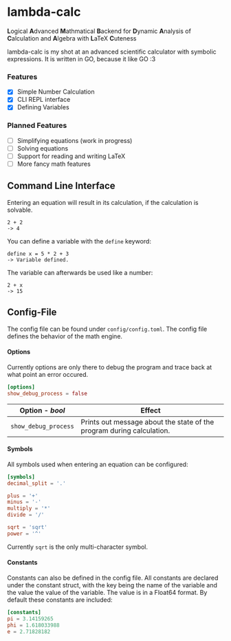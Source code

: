 # lambda-calc

**L**ogical **A**dvanced **M**athmatical **B**ackend for **D**ynamic **A**nalysis of **C**alculation and **A**lgebra with **L**aTeX **C**uteness

lambda-calc is my shot at an advanced scientific calculator with symbolic expressions. It is written in GO, because it like GO :3

### Features
-[x] Simple Number Calculation
-[x] CLI REPL interface
-[x] Defining Variables

### Planned Features
-[ ] Simplifying equations (work in progress)
-[ ] Solving equations
-[ ] Support for reading and writing LaTeX
-[ ] More fancy math features

## Command Line Interface
Entering an equation will result in its calculation, if the calculation is solvable.
```
2 + 2
-> 4
```

You can define a variable with the `define` keyword:
```
define x = 5 * 2 + 3
-> Variable defined.
```
The variable can afterwards be used like a number:
```
2 + x
-> 15
```

## Config-File
The config file can be found under `config/config.toml`. The config file defines the behavior of the math engine.

#### Options
Currently options are only there to debug the program and trace back at what point an error occured.
```toml
[options]
show_debug_process = false
```
|Option - _bool_|Effect|
|---------------|------|
|`show_debug_process`|Prints out message about the state of the program during calculation.|

#### Symbols
All symbols used when entering an equation can be configured:
```toml
[symbols]
decimal_split = '.'

plus = '+'
minus = '-'
multiply = '*'
divide = '/'

sqrt = 'sqrt'
power = '^'
```
Currently `sqrt` is the only multi-character symbol.
#### Constants
Constants can also be defined in the config file. All constants are declared under the constant struct, with the key being the name of the variable and the value the value of the variable. The value is in a Float64 format. By default these constants are included:
```toml
[constants]
pi = 3.14159265
phi = 1.618033988
e = 2.71828182
```
